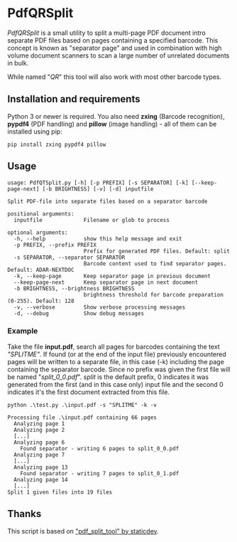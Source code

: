 # PdfQRSplit

*PdfQRSplit* is a small utility to split a multi-page PDF document intro separate PDF files based on pages containing a specified barcode. This concept is known as "separator page" and used in combination with high volume document scanners to scan a large number of unrelated documents in bulk.

While named "*QR*" this tool will also work with most other barcode types.

## Installation and requirements

Python 3 or newer is required. You also need **zxing** (Barcode recognition), **pypdf4** (PDF handling) and **pillow** (image handling) - all of them can be installed using pip:

```
pip install zxing pypdf4 pillow
```

## Usage
```
usage: PdfQTSplit.py [-h] [-p PREFIX] [-s SEPARATOR] [-k] [--keep-page-next] [-b BRIGHTNESS] [-v] [-d] inputfile

Split PDF-file into separate files based on a separator barcode

positional arguments:
  inputfile             Filename or glob to process

optional arguments:
  -h, --help            show this help message and exit
  -p PREFIX, --prefix PREFIX
                        Prefix for generated PDF files. Default: split
  -s SEPARATOR, --separator SEPARATOR
                        Barcode content used to find separator pages. Default: ADAR-NEXTDOC
  -k, --keep-page       Keep separator page in previous document
  --keep-page-next      Keep separator page in next document
  -b BRIGHTNESS, --brightness BRIGHTNESS
                        brightness threshold for barcode preparation (0-255). Default: 128
  -v, --verbose         Show verbose processing messages
  -d, --debug           Show debug messages
```

### Example

Take the file **input.pdf**, search all pages for barcodes containing the text *"SPLITME"*. If found (or at the end of the input file) previously encountered pages will be written to a separate file, in this case (-k) including the page containing the separator barcode. Since no prefix was given the first file will be named "*split_0_0.pdf*". *split* is the default prefix, 0 indicates it was generated from the first (and in this case only) input file and the second 0 indicates it's the first document extracted from this file.

```python .\test.py .\input.pdf -s "SPLITME" -k -v```

```
Processing file .\input.pdf containing 66 pages
  Analyzing page 1
  Analyzing page 2
  [...]
  Analyzing page 6
    Found separator - writing 6 pages to split_0_0.pdf
  Analyzing page 7
  [...]
  Analyzing page 13
    Found separator - writing 7 pages to split_0_1.pdf
  Analyzing page 14
  [...]
Split 1 given files into 19 files
```

## Thanks

This script is based on ["pdf_split_tool" by staticdev](https://github.com/staticdev/pdf-split-tool/).
